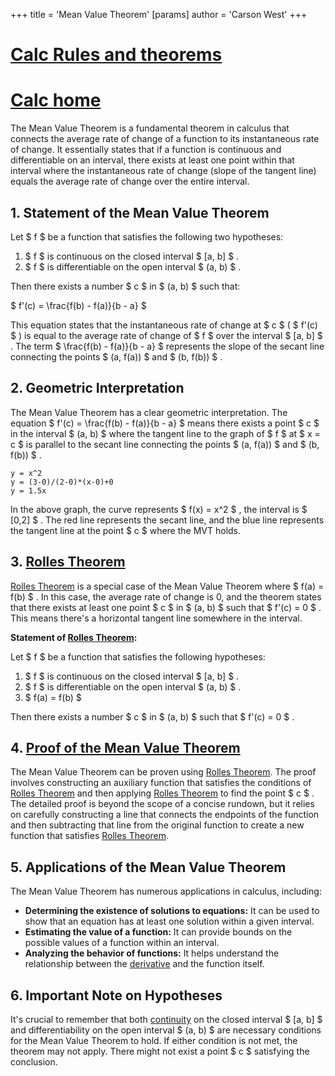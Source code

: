 +++
 title = 'Mean Value Theorem'
[params]
	author = 'Carson West'
+++
# [Calc Rules and theorems](./../calc-rules-and-theorems/)
# [Calc home](./../calc-home/)

The Mean Value Theorem is a fundamental theorem in calculus that connects the average rate of change of a function to its instantaneous rate of change.  It essentially states that if a function is continuous and differentiable on an interval, there exists at least one point within that interval where the instantaneous rate of change (slope of the tangent line) equals the average rate of change over the entire interval.

## 1.  Statement of the Mean Value Theorem

Let  $ f $  be a function that satisfies the following two hypotheses:

1.  $ f $  is continuous on the closed interval  $ [a, b] $ .
2.  $ f $  is differentiable on the open interval  $ (a, b) $ .

Then there exists a number  $ c $  in  $ (a, b) $  such that:

 $ f'(c) = \frac{f(b) - f(a)}{b - a} $ 


This equation states that the instantaneous rate of change at  $ c $  ( $ f'(c) $ ) is equal to the average rate of change of  $ f $  over the interval  $ [a, b] $ .  The term  $ \frac{f(b) - f(a)}{b - a} $  represents the slope of the secant line connecting the points  $ (a, f(a)) $  and  $ (b, f(b)) $ .


## 2.  Geometric Interpretation

The Mean Value Theorem has a clear geometric interpretation. The equation  $ f'(c) = \frac{f(b) - f(a)}{b - a} $  means there exists a point  $ c $  in the interval  $ (a, b) $  where the tangent line to the graph of  $ f $  at  $ x = c $  is parallel to the secant line connecting the points  $ (a, f(a)) $  and  $ (b, f(b)) $ .

```desmos-graph
y = x^2
y = (3-0)/(2-0)*(x-0)+0
y = 1.5x
```

In the above graph, the curve represents  $ f(x) = x^2 $ , the interval is  $ [0,2] $ . The red line represents the secant line, and the blue line represents the tangent line at the point  $ c $  where the MVT holds.


## 3.  [Rolles Theorem](./../rolles-theorem/)

[Rolles Theorem](./../rolles-theorem/) is a special case of the Mean Value Theorem where  $ f(a) = f(b) $ .  In this case, the average rate of change is 0, and the theorem states that there exists at least one point  $ c $  in  $ (a, b) $  such that  $ f'(c) = 0 $ .  This means there's a horizontal tangent line somewhere in the interval.

**Statement of [Rolles Theorem](./../rolles-theorem/):**

Let  $ f $  be a function that satisfies the following hypotheses:

1.  $ f $  is continuous on the closed interval  $ [a, b] $ .
2.  $ f $  is differentiable on the open interval  $ (a, b) $ .
3.  $ f(a) = f(b) $ 

Then there exists a number  $ c $  in  $ (a, b) $  such that  $ f'(c) = 0 $ .


## 4.  [Proof of the Mean Value Theorem](./../proof-of-the-mean-value-theorem/)

The Mean Value Theorem can be proven using [Rolles Theorem](./../rolles-theorem/).  The proof involves constructing an auxiliary function that satisfies the conditions of [Rolles Theorem](./../rolles-theorem/) and then applying [Rolles Theorem](./../rolles-theorem/) to find the point  $ c $ .  The detailed proof is beyond the scope of a concise rundown, but it relies on carefully constructing a line that connects the endpoints of the function and then subtracting that line from the original function to create a new function that satisfies [Rolles Theorem](./../rolles-theorem/).


## 5.  Applications of the Mean Value Theorem

The Mean Value Theorem has numerous applications in calculus, including:

* **Determining the existence of solutions to equations:** It can be used to show that an equation has at least one solution within a given interval.
* **Estimating the value of a function:** It can provide bounds on the possible values of a function within an interval.
* **Analyzing the behavior of functions:** It helps understand the relationship between the [derivative](./../derivative/) and the function itself.


## 6.  Important Note on Hypotheses

It's crucial to remember that both [continuity](./../continuity/) on the closed interval  $ [a, b] $  and differentiability on the open interval  $ (a, b) $  are necessary conditions for the Mean Value Theorem to hold.  If either condition is not met, the theorem may not apply.  There might not exist a point  $ c $  satisfying the conclusion.
